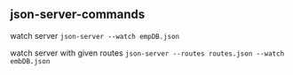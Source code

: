 ## json-server-commands

watch server `json-server --watch empDB.json`

watch server with given routes `json-server --routes routes.json --watch embDB.json`
